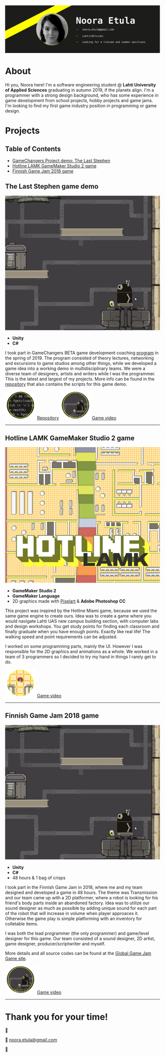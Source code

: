 ![Header image](/images/githeader.jpg "Porfolio header picture")

# About

Hi you, Noora here! I'm a software engineering student @ **Lahti University of Applied Sciences** graduating in autumn 2019, if the planets align. I'm a programmer with a strong design background, who has some experience in game development from school projects, hobby projects and game jams. I'm looking to find my first game industry position in programming or game design.

# Projects

## Table of Contents

* [GameChangers Project demo: The Last Stephen](#The-Last-Stephen-game-demo)
* [Hotline LAMK GameMaker Studio 2 game](#Hotline-LAMK-GameMaker-Studio-2-game)
* [Finnish Game Jam 2018 game](#Finnish-Game-Jam-2018-game)

## The Last Stephen game demo

![The Last Stephen header](/images/robotheader.png "The Last Stephen demo")

* **Unity**
* **C#**

I took part in GameChangers BETA game development coaching [program](https://gcproject.fi/index.php/language/en/beta-coaching-program/) in the spring of 2019. The program consisted of theory lectures, networking and excursions to game studios among other things, while we developed a game idea into a working demo in multidisciplinary teams. We were a diverse team of designers, artists and writers while I was the programmer. This is the latest and largest of my projects. More info can be found in the [repository](https://github.com/Nooralogical/thelaststephen) that also contains the scripts for this game demo.

<img src="/icons/pipeicon.png" width="100"> [Repository](https://github.com/Nooralogical/thelaststephen)
<img src="/icons/roboticon.png" width="100"> [Game video](https://youtu.be/tc3Hln99bMs)
___

## Hotline LAMK GameMaker Studio 2 game

![Hotline LAMK header](/images/hotlineheader.png "Hotline LAMK game")

* **GameMaker Studio 2**
* **GameMaker Language**
* 2D graphics made with [Pixelart](https://www.pixilart.com) & **Adobe Photoshop CC**

This project was inspired by the Hotline Miami game, because we used the same game engine to create ours. Idea was to create a game where you would navigate Lahti UAS new campus building section, with computer labs and design workshops. You get study points for finding each classroom and finally graduate when you have enough points. Exactly like real life! The walking speed and point requirements can be adjusted.

I worked on some programming parts, mainly the UI. However I was responsible for the 2D graphics and animations as a whole. We worked in a team of 3 programmers so I decided to try my hand in things I rarely get to do.

<img src="/icons/hotlineicon.png" width="100"> [Game video](https://youtu.be/U26l3SlNd3s)

___

## Finnish Game Jam 2018 game

![Robot's mission header](/images/robotheader.png "Robot's mission game")

* **Unity**
* **C#**
* 48 hours & 1 bag of crisps

I took part in the Finnish Game Jam in 2018, where me and my team designed and developed a game in 48 hours. The theme was Transmission and our team came up with a 2D platformer, where a robot is looking for his friend's body parts inside an abandoned factory. Idea was to utilize our sound designer as much as possible by adding unique sound for each part of the robot that will increase in volume when player approaces it. Otherwise the game play is simple platforming with an inventory for colletable items. 

I was both the lead programmer (the only programmer) and game/level designer for this game. Our team consisted of a sound designer, 2D artist, game designer, producer/scriptwriter and myself.

More details and all source codes can be found at the [Global Game Jam Game site](https://globalgamejam.org/2018/games/robots-mission).

<img src="/icons/roboticon.png" width="100"> [Game video](https://youtu.be/tc3Hln99bMs)

___

# Thank you for your time!
:wave:

:email: noora.etula@gmail.com

:rainbow: